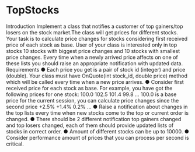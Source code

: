 # TopStocks

Introduction
Implement a class that notifies a customer of top gainers/top losers on the stock market.The class will
get prices for different stocks. Your task is to calculate price changes for stocks considering first received
price of each stock as base. User of your class is interested only in top stocks 10
stocks with biggest
price changes and 10 stocks with smallest price changes. Every time when a newly arrived price affects
on one of these lists you should raise an appropriate notification with updated data.
Requirements
● Each price you get is a pair of stock id (integer) and price (double). Your class must have
OnQuote(int stock_id, double price) method which will be called every time when a new price
arrives.
● Consider first received price for each stock as base. For example, you have got the following
prices for one stock: 100.0 102.5 101.4 99.8 …
100.0 is a base price for the current session, you can calculate price changes since the second
price +2.5% +1.4% 0.2%
…
● Raise a notification about changes in the top lists every time when new stocks come to the top or
current order is changed.
● There should be 2 different notification top
gainers changed and top losers changed, each of
them should provide updated lists of stocks in correct order.
● Amount of different stocks can be up to 10000.
● Consider performance amount
of prices that you can process per second is critical.
